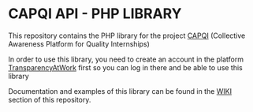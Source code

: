 # CAPQI API - PHP LIBRARY

This repository contains the PHP library for the project [CAPQI](http://capqi-project.eu) (Collective Awareness Platform for Quality Internships)

In order to use this library, you need to create an account in the platform [TransparencyAtWork](http://transparencyatwork.org) first so you can log in there and be able to use this library


Documentation and examples of this library can be found in the [WIKI](/wiki) section of this repository.

